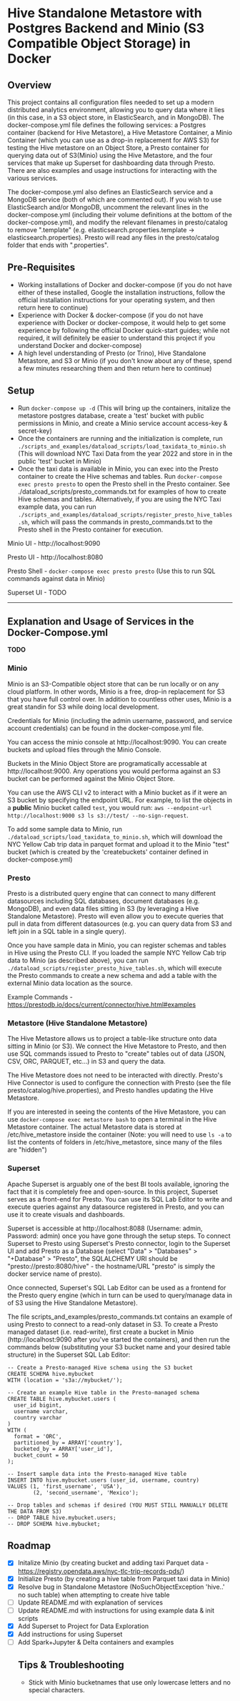 # Hive Standalone Metastore with Postgres Backend and Minio (S3 Compatible Object Storage) in Docker

## Overview

This project contains all configuration files needed to set up a modern distributed analytics environment, allowing you to query data where it lies (in this case, in a S3 object store, in ElasticSearch, and in MongoDB). The docker-compose.yml file defines the following services: a Postgres container (backend for Hive Metastore), a Hive Metastore Container, a Minio Container (which you can use as a drop-in replacement for AWS S3) for testing the Hive metastore on an Object Store, a Presto container for querying data out of S3(Minio) using the Hive Metastore, and the four services that make up Superset for dashboarding data through Presto.  There are also examples and usage instructions for interacting with the various services.

The docker-compose.yml also defines an ElasticSearch service and a MongoDB service (both of which are commented out).  If you wish to use ElasticSearch and/or MongoDB, uncomment the relevant lines in the docker-compose.yml (including their volume definitions at the bottom of the docker-compose.yml), and modify the relevant filenames in presto/catalog to remove ".template" (e.g. elasticsearch.properties.template -> elasticsearch.properties).  Presto will read any files in the presto/catalog folder that ends with ".properties".

## Pre-Requisites
- Working installations of Docker and docker-compose (if you do not have either of these installed, Google the installation instructions, follow the official installation instructions for your operating system, and then return here to continue)
- Experience with Docker & docker-compose (if you do not have experience with Docker or docker-compose, it would help to get some experience by following the official Docker quick-start guides; while not required, it will definitely be easier to understand this project if you understand Docker and docker-compose)
- A high level understanding of Presto (or Trino), Hive Standalone Metastore, and S3 or Minio (if you don't know about any of these, spend a few minutes researching them and then return here to continue)

## Setup
- Run `docker-compose up -d` (This will bring up the containers, initalize the metastore postgres database, create a 'test' bucket with public permissions in Minio, and create a Minio service account access-key & secret-key)
- Once the containers are running and the initialization is complete, run `./scripts_and_examples/dataload_scripts/load_taxidata_to_minio.sh` (This will download NYC Taxi Data from the year 2022 and store in in the public 'test' bucket in Minio)
- Once the taxi data is available in Minio, you can exec into the Presto container to create the Hive schemas and tables.  Run `docker-compose exec presto presto` to open the Presto shell in the Presto container.  See ./dataload_scripts/presto_commands.txt for examples of how to create Hive schemas and tables. Alternatively, if you are using the NYC Taxi example data, you can run `./scripts_and_examples/dataload_scripts/register_presto_hive_tables.sh`, which will pass the commands in presto_commands.txt to the Presto shell in the Presto container for execution.

Minio UI - http://localhost:9090

Presto UI - http://localhost:8080

Presto Shell - `docker-compose exec presto presto` (Use this to run SQL commands against data in Minio)

Superset UI - TODO

***

## Explanation and Usage of Services in the Docker-Compose.yml
**TODO**

### Minio
Minio is an S3-Compatible object store that can be run locally or on any cloud platform.  In other words, Minio is a free, drop-in replacement for S3 that you have full control over.  In addition to countless other uses, Minio is a great standin for S3 while doing local development.

Credentials for Minio (including the admin username, password, and service account credentials) can be found in the docker-compose.yml file.

You can access the minio console at http://localhost:9090. You can create buckets and upload files through the Minio Console.  

Buckets in the Minio Object Store are programatically accessable at http://localhost:9000.  Any operations you would performa against an S3 bucket can be performed against the Minio Object Store.  

You can use the AWS CLI v2 to interact with a Minio bucket as if it were an S3 bucket by specifying the endpoint URL.  For example, to list the objects in a **public** Minio bucket called `test`, you would run:
`aws --endpoint-url http://localhost:9000 s3 ls s3://test/ --no-sign-request`.

To add some sample data to Minio, run `./dataload_scripts/load_taxidata_to_minio.sh`, which will download the NYC Yellow Cab trip data in parquet format and upload it to the Minio "test" bucket (which is created by the 'createbuckets' container defined in docker-compose.yml)

### Presto
Presto is a distributed query engine that can connect to many different datasources including SQL databases, document databases (e.g. MongoDB), and even data files sitting in S3 (by leveraging a Hive Standalone Metastore).  Presto will even allow you to execute queries that pull in data from different datasources (e.g. you can query data from S3 and left join in a SQL table in a single query).

Once you have sample data in Minio, you can register schemas and tables in Hive using the Presto CLI.  If you loaded the sample NYC Yellow Cab trip data to Minio (as described above), you can run `./dataload_scripts/register_presto_hive_tables.sh`, which will execute the Presto commands to create a new schema and add a table with the external Minio data location as the source.

Example Commands - https://prestodb.io/docs/current/connector/hive.html#examples

### Metastore (Hive Standalone Metastore)
The Hive Metastore allows us to project a table-like structure onto data sitting in Minio (or S3).  We connect the Hive Metastore to Presto, and then use SQL commands issued to Presto to "create" tables out of data (JSON, CSV, ORC, PARQUET, etc...) in S3 and query the data.

The Hive Metastore does not need to be interacted with directly.  Presto's Hive Connector is used to configure the connection with Presto (see the file presto/catalog/hive.properties), and Presto handles updating the Hive Metastore.

If you are interested in seeing the contents of the Hive Metastore, you can use `docker-compose exec metastore bash` to open a terminal in the Hive Metastore container.  The actual Metastore data is stored at /etc/hive_metastore inside the container (Note: you will need to use `ls -a` to list the contents of folders in /etc/hive_metastore, since many of the files are "hidden")

### Superset
Apache Superset is arguably one of the best BI tools available, ignoring the fact that it is completely free and open-source.  In this project, Superset serves as a front-end for Presto.  You can use its SQL Lab Editor to write and execute queries against any datasource registered in Presto, and you can use it to create visuals and dashboards.

Superset is accessible at http://localhost:8088 (Username: admin, Password: admin) once you have gone through the setup steps.  To connect Superset to Presto using Superset's Presto connector, login to the Superset UI and add Presto as a Database (select "Data" > "Databases" > "+Database" > "Presto", the SQLALCHEMY URI should be "presto://presto:8080/hive" - the hostname/URL "presto" is simply the docker service name of presto).

Once connected, Superset's SQL Lab Editor can be used as a frontend for the Presto query engine (which in turn can be used to query/manage data in of S3 using the Hive Standalone Metastore).

The file scripts_and_examples/presto_commands.txt contains an example of using Presto to connect to a read-only dataset in S3.  To create a Presto managed dataset (i.e. read-write), first create a bucket in Minio (http://localhost:9090 after you've started the containers), and then run the commands below (substituting your S3 bucket name and your desired table structure) in the Superset SQL Lab Editor:
```
-- Create a Presto-managed Hive schema using the S3 bucket
CREATE SCHEMA hive.mybucket
WITH (location = 's3a://mybucket/');

-- Create an example Hive table in the Presto-managed schema
CREATE TABLE hive.mybucket.users (
  user_id bigint,
  username varchar,
  country varchar
)
WITH (
  format = 'ORC',
  partitioned_by = ARRAY['country'],
  bucketed_by = ARRAY['user_id'],
  bucket_count = 50
);

-- Insert sample data into the Presto-managed Hive table
INSERT INTO hive.mybucket.users (user_id, username, country)
VALUES (1, 'first_username', 'USA'),
        (2, 'second_username', 'Mexico');

-- Drop tables and schemas if desired (YOU MUST STILL MANUALLY DELETE THE DATA FROM S3)
-- DROP TABLE hive.mybucket.users;
-- DROP SCHEMA hive.mybucket;
```


## Roadmap
- [x] Initalize Minio (by creating bucket and adding taxi Parquet data - https://registry.opendata.aws/nyc-tlc-trip-records-pds/) 
- [x] Initialize Presto (by creating a hive table from Parquet taxi data in Minio)
- [x] Resolve bug in Standalone Metastore (NoSuchObjectException 'hive.<schema>.<table>' no such table) when attempting to create hive table
- [ ] Update README.md with explanation of services
- [ ] Update README.md with instructions for using example data & init scripts
- [x] Add Superset to Project for Data Exploration
- [x] Add instructions for using Superset
- [ ] Add Spark+Jupyter & Delta containers and examples

## Tips & Troubleshooting
 - Stick with Minio bucketnames that use only lowercase letters and no special characters.  